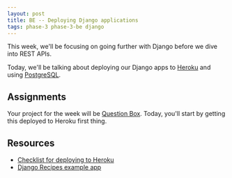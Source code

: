 ```yaml
---
layout: post
title: BE -- Deploying Django applications
tags: phase-3 phase-3-be django
---
```


This week, we'll be focusing on going further with Django before we dive into REST APIs.

Today, we'll be talking about deploying our Django apps to [Heroku](https://www.heroku.com/) and using [PostgreSQL](https://www.postgresql.org/).

## Assignments

Your project for the week will be [Question Box](https://classroom.github.com/a/svbpk3MP). Today, you'll start by getting this deployed to Heroku first thing.

## Resources

- [Checklist for deploying to Heroku](https://github.com/momentumlearn/student-resources/blob/main/articles/deploy-django-to-heroku.md)
- [Django Recipes example app](https://github.com/momentum-team-4/example--django-recipes)

